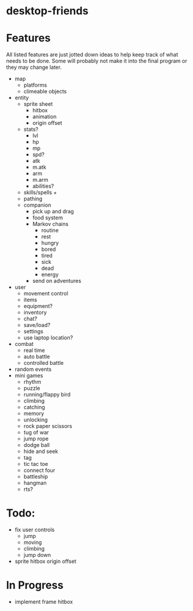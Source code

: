 # desktop-friends

# Features

All listed features are just jotted down ideas to help keep track of what needs to be done.
Some will probably not make it into the final program or they may change later.

+ map
	+ platforms
	+ climeable objects
+ entity
	+ sprite sheet 
		+ hitbox
		+ animation
		+ origin offset
	+ stats?
		+ lvl
		+ hp
		+ mp
		+ spd?
		+ atk
		+ m.atk
		+ arm
		+ m.arm
		+ abilities?
	+ skills/spells
		+ 
	+ pathing
	+ companion
		+ pick up and drag
		+ food system
		+ Markov chains
			+ routine
			+ rest
			+ hungry
			+ bored
			+ tired
			+ sick
			+ dead
			+ energy
		+ send on adventures
+ user
	+ movement control
	+ items
	+ equipment?
	+ inventory
	+ chat?
	+ save/load?
	+ settings
	+ use laptop location?
+ combat
	+ real time
	+ auto battle
	+ controlled battle
+ random events
+ mini games
	+ rhythm
	+ puzzle
	+ running/flappy bird
	+ climbing
	+ catching
	+ memory
	+ unlocking
	+ rock paper scissors
	+ tug of war
	+ jump rope
	+ dodge ball
	+ hide and seek
	+ tag
	+ tic tac toe
	+ connect four
	+ battleship
	+ hangman
	+ rts?

# Todo:

+ fix user controls
	+ jump
	+ moving
	+ climbing
	+ jump down
+ sprite hitbox origin offset

# In Progress

+ implement frame hitbox


